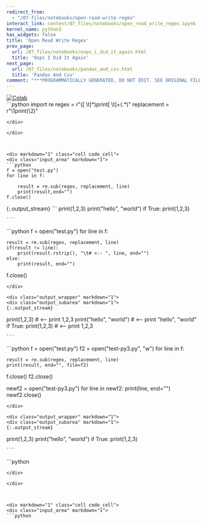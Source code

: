 ```yaml
---
redirect_from:
  - "/07-files/notebooks/open-read-write-regex"
interact_link: content/07_files/notebooks/open_read_write_regex.ipynb
kernel_name: python3
has_widgets: false
title: 'Open Read Write Regex'
prev_page:
  url: /07_files/notebooks/oops_i_did_it_again.html
  title: 'Oops I Did It Again'
next_page:
  url: /07_files/notebooks/pandas_and_csv.html
  title: 'Pandas And Csv'
comment: "***PROGRAMMATICALLY GENERATED, DO NOT EDIT. SEE ORIGINAL FILES IN /content***"
---
```

<a href="https://colab.research.google.com/github/aviadr1/learn-python/blob/master/live%20class%20demonstrations/lesson%2007%20-%20open%2C%20read%2C%20write%2C%20regex.ipynb" target="_blank">
<img src="https://colab.research.google.com/assets/colab-badge.svg" 
     title="Open this file in Google Colab" alt="Colab"/>
</a>




<div markdown="1" class="cell code_cell">
<div class="input_area" markdown="1">
```python
import re
regex = r"([ \t]*)print[ \t]+(.*)"
replacement = r"\1print(\2)"

```
</div>

</div>



<div markdown="1" class="cell code_cell">
<div class="input_area" markdown="1">
```python
f = open("test.py")
for line in f:
    
    result = re.sub(regex, replacement, line)
    print(result,end="")
f.close()

```
</div>

<div class="output_wrapper" markdown="1">
<div class="output_subarea" markdown="1">
{:.output_stream}
```
print(1,2,3)
print("hello", "world")
if True:
	print(1,2,3)

	```
</div>
</div>
</div>



<div markdown="1" class="cell code_cell">
<div class="input_area" markdown="1">
```python
f = open("test.py")
for line in f:
    
    result = re.sub(regex, replacement, line)
    if(result != line):
        print(result.rstrip(), "\t# <-- ", line, end="")
    else:
        print(result, end="")

f.close()

```
</div>

<div class="output_wrapper" markdown="1">
<div class="output_subarea" markdown="1">
{:.output_stream}
```
print(1,2,3) 	# <--  print 1,2,3
print("hello", "world") 	# <--  print "hello", "world"
if True:
	print(1,2,3) 	# <--  	print 1,2,3

	```
</div>
</div>
</div>



<div markdown="1" class="cell code_cell">
<div class="input_area" markdown="1">
```python
f = open("test.py")
f2 = open("test-py3.py", "w")
for line in f:
    
    result = re.sub(regex, replacement, line)
    print(result, end="", file=f2)

f.close()
f2.close()

newf2 = open("test-py3.py")
for line in newf2:
    print(line, end="")
newf2.close()

```
</div>

<div class="output_wrapper" markdown="1">
<div class="output_subarea" markdown="1">
{:.output_stream}
```
print(1,2,3)
print("hello", "world")
if True:
	print(1,2,3)

	```
</div>
</div>
</div>



<div markdown="1" class="cell code_cell">
<div class="input_area" markdown="1">
```python



```
</div>

</div>



<div markdown="1" class="cell code_cell">
<div class="input_area" markdown="1">
```python



```
</div>

</div>


